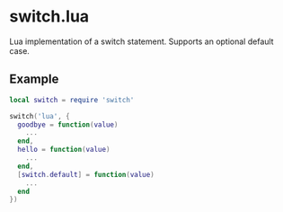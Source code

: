 # switch.lua
Lua implementation of a switch statement. Supports an optional default case.

## Example
```lua
local switch = require 'switch'

switch('lua', {
  goodbye = function(value)
    ...
  end,
  hello = function(value)
    ...
  end,
  [switch.default] = function(value)
    ...
  end
})
```
